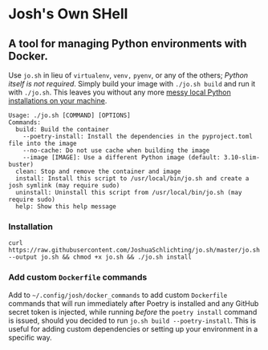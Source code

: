 
# Josh's Own SHell
## A tool for managing Python environments with Docker.

Use `jo.sh` in lieu of `virtualenv`, `venv,` `pyenv`, or any of the others; *Python itself is not required*. Simply build your image with `./jo.sh build` and run it with `./jo.sh`. This leaves you without any more [messy local Python installations on your machine](https://xkcd.com/1987/).


```
Usage: ./jo.sh [COMMAND] [OPTIONS]
Commands:
  build: Build the container
    --poetry-install: Install the dependencies in the pyproject.toml file into the image
    --no-cache: Do not use cache when building the image
    --image [IMAGE]: Use a different Python image (default: 3.10-slim-buster)
  clean: Stop and remove the container and image
  install: Install this script to /usr/local/bin/jo.sh and create a josh symlink (may require sudo)
  uninstall: Uninstall this script from /usr/local/bin/jo.sh (may require sudo)
  help: Show this help message
```

### Installation
`curl https://raw.githubusercontent.com/JoshuaSchlichting/jo.sh/master/jo.sh --output jo.sh && chmod +x jo.sh && ./jo.sh install`

### Add custom `Dockerfile` commands
Add to `~/.config/josh/docker_commands` to add custom `Dockerfile` commands that will run immediately after Poetry is installed and any GitHub secret token is injected, while running *before* the `poetry install` command is issued, should you decided to run `jo.sh build --poetry-install`. This is useful for adding custom dependencies or setting up your environment in a specific way.

